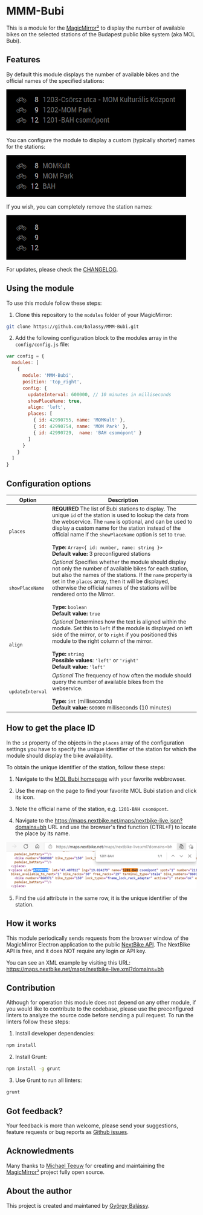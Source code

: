 # MMM-Bubi

This is a module for the [MagicMirror²](https://github.com/MichMich/MagicMirror/) to display the number of available bikes on the selected stations of the Budapest public bike system (aka MOL Bubi).

## Features

By default this module displays the number of available bikes and the official names of the specified stations:

![Default](https://raw.githubusercontent.com/balassy/MMM-Bubi/master/doc/screenshot-default.png)

You can configure the module to display a custom (typically shorter) names for the stations:

![With custom station names](https://raw.githubusercontent.com/balassy/MMM-Bubi/master/doc/screenshot-custom-place-name.png)

If you wish, you can completely remove the station names:

![With hidden station names](https://raw.githubusercontent.com/balassy/MMM-Bubi/master/doc/screenshot-no-place-name.png)

For updates, please check the [CHANGELOG](https://github.com/balassy/MMM-Bubi/blob/master/CHANGELOG.md).

## Using the module

To use this module follow these steps:

1. Clone this repository to the `modules` folder of your MagicMirror:

```bash
git clone https://github.com/balassy/MMM-Bubi.git
```

2. Add the following configuration block to the modules array in the `config/config.js` file:

```js
var config = {
  modules: [
    {
      module: 'MMM-Bubi',
      position: 'top_right',
      config: {
        updateInterval: 600000, // 10 minutes in milliseconds
        showPlaceName: true,
        align: 'left',
        places: [
          { id: 42990755, name: 'MOMKult' },
          { id: 42990754, name: 'MOM Park' },
          { id: 42990729,  name: 'BAH csomópont' }     
        ]
      }
    }
  ]
}
```

## Configuration options

| Option                 | Description
|------------------------|-----------
| `places`               | **REQUIRED** The list of Bubi stations to display. The unique `id` of the station is used to lookup the data from the webservice. The `name` is optional, and can be used to display a custom name for the station instead of the official name if the `showPlaceName` option is set to `true`. <br><br> **Type:** `Array<{ id: number, name: string }>` <br>**Default value:** 3 preconfigured stations
| `showPlaceName`        | *Optional* Specifies whether the module should display not only the number of available bikes for each station, but also the names of the stations. If the `name` property is set in the `places` array, then it will be displayed, otherwise the official names of the stations will be rendered onto the Mirror.<br><br> **Type:** `boolean` <br>**Default value:** `true`
| `align`                | *Optional* Determines how the text is aligned within the module. Set this to `left` if the module is displayed on left side of the mirror, or to `right` if you positioned this module to the right column of the mirror.<br><br>**Type:** `string`<br>**Possible values**: `'left'` or `'right'`<br>**Default value:** `'left'`
| `updateInterval`       | *Optional* The frequency of how often the module should query the number of available bikes from the webservice. <br><br>**Type:** `int` (milliseconds) <br>**Default value:** `600000` milliseconds (10 minutes)

## How to get the place ID

In the `id` property of the objects in the `places` array of the configuration settings you have to specify the unique identifier of the station for which the module should display the bike availability.

To obtain the unique identifier of the station, follow these steps:

1. Navigate to the [MOL Bubi homepage](https://molbubi.hu/hu/terkep/) with your favorite webbrowser.

2. Use the map on the page to find your favorite MOL Bubi station and click its icon.

3. Note the official name of the station, e.g. `1201-BAH csomópont`.

4. Navigate to the https://maps.nextbike.net/maps/nextbike-live.json?domains=bh URL and use the browser's find function (CTRL+F) to locate the place by its name.

![Locate the station by its name](https://raw.githubusercontent.com/balassy/MMM-Bubi/master/doc/find-place-id.png)

5. Find the `uid` attribute in the same row, it is the unique identifier of the station.

## How it works

This module periodically sends requests from the browser window of the MagicMirror Electron application to the public [NextBike API](https://maps.nextbike.net/maps/nextbike-live.json?domains=bh). The NextBike API is free, and it does NOT require any login or API key.

You can see an XML example by visiting this URL: https://maps.nextbike.net/maps/nextbike-live.xml?domains=bh

## Contribution

Although for operation this module does not depend on any other module, if you would like to contribute to the codebase, please use the preconfigured linters to analyze the source code before sending a pull request. To run the linters follow these steps:

1. Install developer dependencies:

```bash
npm install
```

2. Install Grunt:

```bash
npm install -g grunt
```

3. Use Grunt to run all linters:

```bash
grunt
```

## Got feedback?

Your feedback is more than welcome, please send your suggestions, feature requests or bug reports as [Github issues](https://github.com/balassy/MMM-Bubi/issues).

## Acknowledments

Many thanks to [Michael Teeuw](https://github.com/MichMich) for creating and maintaining the [MagicMirror²](https://github.com/MichMich/MagicMirror/) project fully open source.

## About the author

This project is created and maintaned by [György Balássy](https://www.linkedin.com/in/balassy).
